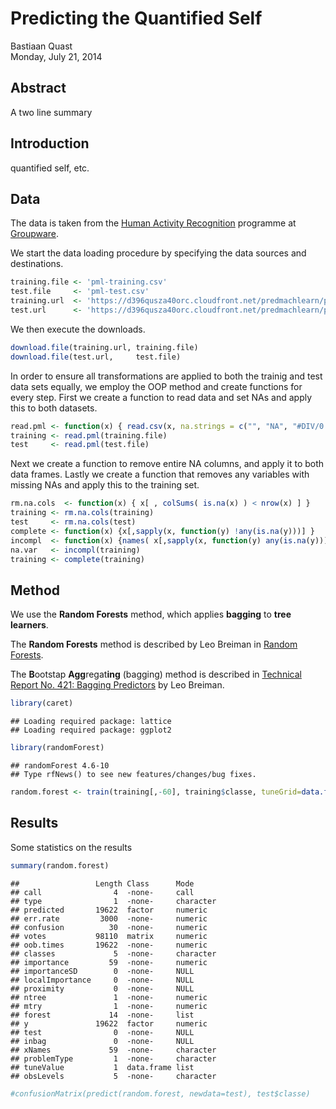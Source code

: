 # Predicting the Quantified Self
Bastiaan Quast  
Monday, July 21, 2014  

## Abstract
A two line summary


## Introduction
quantified self, etc.


## Data
The data is taken from the [Human Activity Recognition](http://groupware.les.inf.puc-rio.br/har) programme at [Groupware](http://groupware.les.inf.puc-rio.br/).

We start the data loading procedure by specifying the data sources and destinations.

```r
training.file <- 'pml-training.csv'
test.file     <- 'pml-test.csv'
training.url  <- 'https://d396qusza40orc.cloudfront.net/predmachlearn/pml-training.csv'
test.url      <- 'https://d396qusza40orc.cloudfront.net/predmachlearn/pml-testing.csv'
```
We then execute the downloads.

```r
download.file(training.url, training.file)
download.file(test.url,     test.file)
```
In order to ensure all transformations are applied to both the trainig and test data sets equally, we employ the OOP method and create functions for every step. First we create a function to read data and set NAs and apply this to both datasets.

```r
read.pml <- function(x) { read.csv(x, na.strings = c("", "NA", "#DIV/0!") ) }
training <- read.pml(training.file)
test     <- read.pml(test.file)
```
Next we create a function to remove entire NA columns, and apply it to both data frames. Lastly we create a function that removes any variables with missing NAs and apply this to the training set.

```r
rm.na.cols  <- function(x) { x[ , colSums( is.na(x) ) < nrow(x) ] }
training <- rm.na.cols(training)
test     <- rm.na.cols(test)
complete <- function(x) {x[,sapply(x, function(y) !any(is.na(y)))] }
incompl  <- function(x) {names( x[,sapply(x, function(y) any(is.na(y)))] ) }
na.var   <- incompl(training)
training <- complete(training)
```

## Method
We use the **Random Forests** method, which applies **bagging** to **tree learners**.

The **Random Forests** method is described by Leo Breiman in [Random Forests](http://dx.doi.org/10.1023%2FA%3A1010933404324).

The **B**ootstap **Agg**regat**ing** (bagging) method is described in [Technical Report No. 421: Bagging Predictors](http://dx.doi.org/10.1007%2FBF00058655) by Leo Breiman.


```r
library(caret)
```

```
## Loading required package: lattice
## Loading required package: ggplot2
```

```r
library(randomForest)
```

```
## randomForest 4.6-10
## Type rfNews() to see new features/changes/bug fixes.
```


```r
random.forest <- train(training[,-60], training$classe, tuneGrid=data.frame(mtry=3), trControl=trainControl(method="none") )
```


## Results
Some statistics on the results

```r
summary(random.forest)
```

```
##                 Length Class      Mode     
## call                4  -none-     call     
## type                1  -none-     character
## predicted       19622  factor     numeric  
## err.rate         3000  -none-     numeric  
## confusion          30  -none-     numeric  
## votes           98110  matrix     numeric  
## oob.times       19622  -none-     numeric  
## classes             5  -none-     character
## importance         59  -none-     numeric  
## importanceSD        0  -none-     NULL     
## localImportance     0  -none-     NULL     
## proximity           0  -none-     NULL     
## ntree               1  -none-     numeric  
## mtry                1  -none-     numeric  
## forest             14  -none-     list     
## y               19622  factor     numeric  
## test                0  -none-     NULL     
## inbag               0  -none-     NULL     
## xNames             59  -none-     character
## problemType         1  -none-     character
## tuneValue           1  data.frame list     
## obsLevels           5  -none-     character
```


```r
#confusionMatrix(predict(random.forest, newdata=test), test$classe)
```
